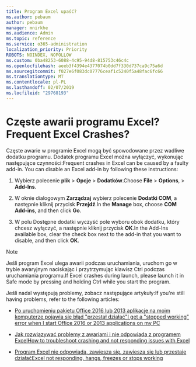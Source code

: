 ```yaml
---
title: Program Excel upaść?
ms.author: pebaum
author: pebaum
manager: mnirkhe
ms.audience: Admin
ms.topic: reference
ms.service: o365-administration
localization_priority: Priority
ROBOTS: NOINDEX, NOFOLLOW
ms.custom: 0ba48253-6088-4c95-94d8-815753c46c4c
ms.openlocfilehash: aeeb3f4394e4377074b0dd7f330d737ca9c75a6d
ms.sourcegitcommit: f027e6f083dc07776ceaf1c5240f5a48fac6fc66
ms.translationtype: MT
ms.contentlocale: pl-PL
ms.lasthandoff: 02/07/2019
ms.locfileid: "29768193"
---
```

# <a name="frequent-excel-crashes"></a><span data-ttu-id="e9bd8-102">Częste awarii programu Excel?</span><span class="sxs-lookup"><span data-stu-id="e9bd8-102">Frequent Excel Crashes?</span></span>

<span data-ttu-id="e9bd8-p101">Częste awarie w programie Excel mogą być spowodowane przez wadliwe dodatku programu. Dodatek programu Excel można wyłączyć, wykonując następujące czynności:</span><span class="sxs-lookup"><span data-stu-id="e9bd8-p101">Frequent crashes in Excel can be caused by a faulty add-in. You can disable an Excel add-in by following these instructions:</span></span>
  
1. <span data-ttu-id="e9bd8-105">Wybierz polecenie **plik** \> **Opcje** \> **Dodatków**.</span><span class="sxs-lookup"><span data-stu-id="e9bd8-105">Choose **File** \> **Options**, \> **Add-Ins**.</span></span>
    
2. <span data-ttu-id="e9bd8-106">W oknie dialogowym **Zarządzaj** wybierz polecenie **Dodatki COM**, a następnie kliknij przycisk **Przejdź**.</span><span class="sxs-lookup"><span data-stu-id="e9bd8-106">In the **Manage** box, choose **COM Add-ins**, and then click **Go**.</span></span>
    
3. <span data-ttu-id="e9bd8-107">W polu Dostępne dodatki wyczyść pole wyboru obok dodatku, który chcesz wyłączyć, a następnie kliknij przycisk **OK**.</span><span class="sxs-lookup"><span data-stu-id="e9bd8-107">In the Add-Ins available box, clear the check box next to the add-in that you want to disable, and then click **OK**.</span></span>
    
> [!NOTE]
> <span data-ttu-id="e9bd8-108">Jeśli program Excel ulega awarii podczas uruchamiania, uruchom go w trybie awaryjnym naciskając i przytrzymując klawisz Ctrl podczas uruchamiania programu.</span><span class="sxs-lookup"><span data-stu-id="e9bd8-108">If Excel crashes during launch, please launch it in Safe mode by pressing and holding Ctrl while you start the program.</span></span> 
  
<span data-ttu-id="e9bd8-109">Jeśli nadal występują problemy, zobacz następujące artykuły:</span><span class="sxs-lookup"><span data-stu-id="e9bd8-109">If you're still having problems, refer to the following articles:</span></span>
  
- [<span data-ttu-id="e9bd8-110">Po uruchomieniu pakietu Office 2016 lub 2013 aplikacje na moim komputerze pojawia się błąd "przestał działać"</span><span class="sxs-lookup"><span data-stu-id="e9bd8-110">I get a "stopped working" error when I start Office 2016 or 2013 applications on my PC</span></span>](https://support.office.com/article/52bd7985-4e99-4a35-84c8-2d9b8301a2fa.aspx)
    
- [<span data-ttu-id="e9bd8-111">Jak rozwiązywać problemy z awariami i nie odpowiada z programem Excel</span><span class="sxs-lookup"><span data-stu-id="e9bd8-111">How to troubleshoot crashing and not responding issues with Excel</span></span>](https://support.microsoft.com/help/2758592/how-to-troubleshoot-crashing-and-not-responding-issues-with-excel)
    
- [<span data-ttu-id="e9bd8-112">Program Excel nie odpowiada, zawiesza się, zawiesza się lub przestaje działać</span><span class="sxs-lookup"><span data-stu-id="e9bd8-112">Excel not responding, hangs, freezes or stops working</span></span>](https://support.office.com/article/37e7d3c9-9e84-40bf-a805-4ca6853a1ff4.aspx)
    

